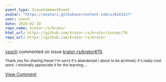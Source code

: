```yaml
---
event_type: IssueCommentEvent
avatar: "https://avatars.githubusercontent.com/u/814322?"
user: vsoch
date: 2024-02-10
repo_name: krator-rs/krator
html_url: https://github.com/krator-rs/krator/issues/76
repo_url: https://github.com/krator-rs/krator
---
```


<a href='https://github.com/vsoch' target='_blank'>vsoch</a> commented on issue <a href='https://github.com/krator-rs/krator/issues/76' target='_blank'>krator-rs/krator#76</a>.

<small>Thank you for sharing these! I'm sorry it's abandoned / about to be archived, it's really cool work. I minimally appreciate it for the learning....</small>

<a href='https://github.com/krator-rs/krator/issues/76' target='_blank'>View Comment</a>
